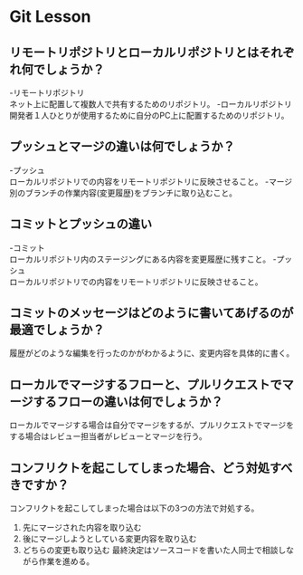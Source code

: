 # Git Lesson

## リモートリポジトリとローカルリポジトリとはそれぞれ何でしょうか？
-リモートリポジトリ<br>
ネット上に配置して複数人で共有するためのリポジトリ。
-ローカルリポジトリ<br>
開発者１人ひとりが使用するために自分のPC上に配置するためのリポジトリ。


## プッシュとマージの違いは何でしょうか？
-プッシュ<br>
ローカルリポジトリでの内容をリモートリポジトリに反映させること。
-マージ<br>
別のブランチの作業内容(変更履歴)をブランチに取り込むこと。



## コミットとプッシュの違い
-コミット<br>
ローカルリポジトリ内のステージングにある内容を変更履歴に残すこと。
-プッシュ<br>
ローカルリポジトリでの内容をリモートリポジトリに反映させること。



## コミットのメッセージはどのように書いてあげるのが最適でしょうか？
履歴がどのような編集を行ったのかがわかるように、変更内容を具体的に書く。



## ローカルでマージするフローと、プルリクエストでマージするフローの違いは何でしょうか？
ローカルでマージする場合は自分でマージをするが、プルリクエストでマージをする場合はレビュー担当者がレビューとマージを行う。



## コンフリクトを起こしてしまった場合、どう対処すべきですか？
コンフリクトを起こしてしまった場合は以下の3つの方法で対処する。<br>
1. 先にマージされた内容を取り込む
2. 後にマージしようとしている変更内容を取り込む
3. どちらの変更も取り込む
最終決定はソースコードを書いた人同士で相談しながら作業を進める。